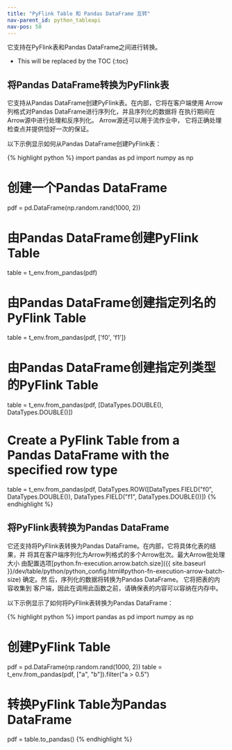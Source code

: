 ```yaml
---
title: "PyFlink Table 和 Pandas DataFrame 互转"
nav-parent_id: python_tableapi
nav-pos: 50
---
```

<!--
Licensed to the Apache Software Foundation (ASF) under one
or more contributor license agreements.  See the NOTICE file
distributed with this work for additional information
regarding copyright ownership.  The ASF licenses this file
to you under the Apache License, Version 2.0 (the
"License"); you may not use this file except in compliance
with the License.  You may obtain a copy of the License at

  http://www.apache.org/licenses/LICENSE-2.0

Unless required by applicable law or agreed to in writing,
software distributed under the License is distributed on an
"AS IS" BASIS, WITHOUT WARRANTIES OR CONDITIONS OF ANY
KIND, either express or implied.  See the License for the
specific language governing permissions and limitations
under the License.
-->

它支持在PyFlink表和Pandas DataFrame之间进行转换。 

* This will be replaced by the TOC
{:toc}

## 将Pandas DataFrame转换为PyFlink表

它支持从Pandas DataFrame创建PyFlink表。在内部，它将在客户端使用
Arrow列格式对Pandas DataFrame进行序列化，并且序列化的数据将
在执行期间在Arrow源中进行处理和反序列化。 Arrow源还可以用于流作业中，
它将正确处理检查点并提供恰好一次的保证。 

以下示例显示如何从Pandas DataFrame创建PyFlink表： 

{% highlight python %}
import pandas as pd
import numpy as np

# 创建一个Pandas DataFrame
pdf = pd.DataFrame(np.random.rand(1000, 2))

# 由Pandas DataFrame创建PyFlink Table
table = t_env.from_pandas(pdf)

# 由Pandas DataFrame创建指定列名的PyFlink Table 
table = t_env.from_pandas(pdf, ['f0', 'f1'])

# 由Pandas DataFrame创建指定列类型的PyFlink Table 
table = t_env.from_pandas(pdf, [DataTypes.DOUBLE(), DataTypes.DOUBLE()])

# Create a PyFlink Table from a Pandas DataFrame with the specified row type
table = t_env.from_pandas(pdf,
                          DataTypes.ROW([DataTypes.FIELD("f0", DataTypes.DOUBLE()),
                                         DataTypes.FIELD("f1", DataTypes.DOUBLE())])
{% endhighlight %}

## 将PyFlink表转换为Pandas DataFrame 

它还支持将PyFlink表转换为Pandas DataFrame。在内部，它将具体化表的结果，并
将其在客户端序列化为Arrow列格式的多个Arrow批次。最大Arrow批处理大小
由配置选项[python.fn-execution.arrow.batch.size]({{ site.baseurl }}/dev/table/python/python_config.html#python-fn-execution-arrow-batch-size) 确定。然
后，序列化的数据将转换为Pandas DataFrame。 它将把表的内容收集到
客户端，因此在调用此函数之前，请确保表的内容可以容纳在内存中。 

以下示例显示了如何将PyFlink表转换为Pandas DataFrame： 

{% highlight python %}
import pandas as pd
import numpy as np

# 创建PyFlink Table
pdf = pd.DataFrame(np.random.rand(1000, 2))
table = t_env.from_pandas(pdf, ["a", "b"]).filter("a > 0.5")

# 转换PyFlink Table为Pandas DataFrame
pdf = table.to_pandas()
{% endhighlight %}
